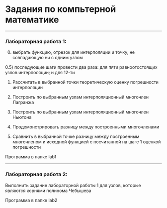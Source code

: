 # Задания по компьтерной математике

---

### Лабораторная работа 1:

0) выбрать функцию, отрезок для интерполяции и точку, не совпадающую ни с одним узлом

0.5) последующие шаги провести два раза: для пяти равноотостоящих узлов интерполяции; и для 12-ти

1) Рассчитать в выбранной точки теоретическую оценку погрешности интерполяции

2) Построить по выбранным узлам интерполяционный многочлен Лагранжа

3) Построить по выбранным узлам интерполяционный многочлен Ньютона

4) Продемонстрировать разницу между построенными многочленами

5) Сравнить в выбранной точке разницу между построенным многочленом и исходной функцией
с посчитанной на шаге 1 оценкой погрешности

Программа в папке lab1

---

### Лабораторная работа 2:

Выполнить задание лабораторной работы 1 для узлов, которые являются корнями полинома Чебышева

Программа в папке lab2

